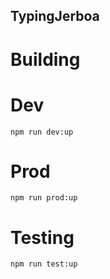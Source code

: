 ## TypingJerboa

# Building

# Dev

``npm run dev:up``

# Prod

``npm run prod:up``

# Testing

``npm run test:up``